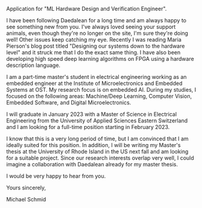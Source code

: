 Application for "ML Hardware Design and Verification Engineer".

I have been following Daedalean for a long time and am always happy to see something new from you. I've always loved seeing your support animals, even though they're no longer on the site, I'm sure they're doing well!
Other issues keep catching my eye. Recently I was reading Maria Pierson's blog post titled "Designing our systems down to the hardware level" and it struck me that I do the exact same thing. I have also been developing high speed deep learning algorithms on FPGA using a hardware description language.

I am a part-time master's student in electrical engineering working as an embedded engineer at the Institute of Microelectronics and Embedded Systems at OST. My research focus is on embedded AI. 
During my studies, I focused on the following areas: Machine/Deep Learning, Computer Vision, Embedded Software, and Digital Microelectronics.

I will graduate in January 2023 with a Master of Science in Electrical Engineering from the University of Applied Sciences Eastern Switzerland and I am looking for a full-time position starting in February 2023.

I know that this is a very long period of time, but I am convinced that I am ideally suited for this position. 
In addition, I will be writing my Master's thesis at the University of Rhode Island in the US next fall and am looking for a suitable project.
Since our research interests overlap very well, I could imagine a collaboration with Daedalean already for my master thesis.

I would be very happy to hear from you.

Yours sincerely,

Michael Schmid

